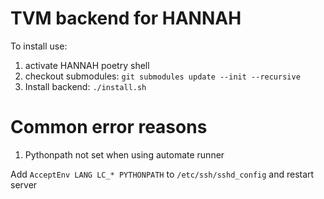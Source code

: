# TVM backend for HANNAH

To install use: 

1. activate HANNAH poetry shell
2. checkout submodules: `git submodules update --init --recursive`
3. Install backend:  `./install.sh`


# Common error reasons

1. Pythonpath not set when using automate runner

  Add `AcceptEnv LANG LC_* PYTHONPATH` to `/etc/ssh/sshd_config` and restart server